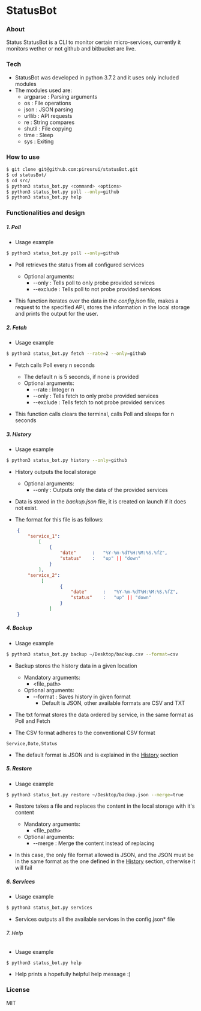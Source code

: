 # StatusBot

### About
Status
StatusBot is a CLI to monitor certain micro-services, currently it monitors wether or not github and bitbucket are live.

### Tech
* StatusBot was developed in python 3.7.2 and it uses only included modules
* The modules used are:
    * argparse  :   Parsing arguments
    * os        :   File operations
    * json      :   JSON parsing
    * urllib    :   API requests
    * re        :   String compares
    * shutil    :   File copying   
    * time      :   Sleep
    * sys       :   Exiting

### How to use

```sh
$ git clone git@github.com:piresrui/statusBot.git
$ cd statusBot/
$ cd src/
$ python3 status_bot.py <command> <options>
$ python3 status_bot.py poll --only=github
$ python3 status_bot.py help
```

### Functionalities and design

##### 1. Poll

* Usage example
```sh
$ python3 status_bot.py poll --only=github
```
    
* Poll retrieves the status from all configured services
    * Optional arguments:
        * -\-only        :   Tells poll to only probe provided services
        * -\-exclude    :   Tells poll to not probe provided services
    
* This function iterates over the data in the *config.json* file, makes a request to the specified API, stores the information in the local storage and prints the output for the user.

##### 2. Fetch

* Usage example
```sh
$ python3 status_bot.py fetch --rate=2 --only=github
```

* Fetch calls Poll every n seconds
    * The default n is 5 seconds, if none is provided
    * Optional arguments:
        * -\-rate        :   Integer n
        * -\-only        :   Tells fetch to only probe provided services
        * -\-exclude     :   Tells fetch to not probe provided services

* This function calls clears the terminal, calls Poll and sleeps for n seconds

##### 3. History

* Usage example
```sh
$ python3 status_bot.py history --only=github
```

* History outputs the local storage
    * Optional arguments:
        * -\-only        :   Outputs only the data of the provided services

* Data is stored in the *backup.json* file, it is created on launch if it does not exist.
* The format for this file is as follows:
```json
    {
        "service_1":
            [
                {
                    "date"      :   "%Y-%m-%dT%H:%M:%S.%fZ",
                    "status"    :   "up" || "down"
                }
            ],
        "service_2":
             [
                    {
                        "date"      :   "%Y-%m-%dT%H:%M:%S.%fZ",
                        "status"    :   "up" || "down"
                    }
                ]
    }
```

##### 4. Backup

* Usage example
```sh
$ python3 status_bot.py backup ~/Desktop/backup.csv --format=csv
```

* Backup stores the history data in a given location
    * Mandatory arguments:
        * <file_path>
    * Optional arguments:
        * -\-format      :   Saves history in given format
            * Default is JSON, other available formats are CSV and TXT 
        
* The txt format stores the data ordered by service, in the same format as Poll and Fetch
* The CSV format adheres to the conventional CSV format 
```csv
Service,Date,Status
```
* The default format is JSON and is explained in the [History](#history) section


##### 5. Restore

* Usage example
```sh
$ python3 status_bot.py restore ~/Desktop/backup.json --merge=true
```

* Restore takes a file and replaces the content in the local storage with it's content
    * Mandatory arguments:
        * <file_path>
    * Optional arguments:
        * -\-merge      :    Merge the content instead of replacing
         
* In this case, the only file format allowed is JSON, and the JSON must be in the same format as the one defined in the [History](#history) section, otherwise it will fail


##### 6. Services

* Usage example
```sh
$ python3 status_bot.py services
```

* Services outputs all the available services in the config.json* file

###### 7. Help

* Usage example
```sh
$ python3 status_bot.py help
```

* Help prints a hopefully helpful help message :)

### License
MIT

